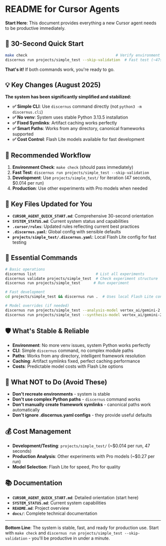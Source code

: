 # README for Cursor Agents

**Start Here**: This document provides everything a new Cursor agent needs to be productive immediately.

## 🚀 30-Second Quick Start

```bash
make check                                        # Verify environment ✅
discernus run projects/simple_test --skip-validation  # Fast test (~47s, $0.014) ✅
```

**That's it!** If both commands work, you're ready to go.

## 💡 Key Changes (August 2025)

**The system has been significantly simplified and stabilized:**

- **✅ Simple CLI**: Use `discernus` command directly (not `python3 -m discernus.cli`)
- **✅ No venv**: System uses stable Python 3.13.5 installation
- **✅ Fixed Symlinks**: Artifact caching works perfectly 
- **✅ Smart Paths**: Works from any directory, canonical frameworks supported
- **✅ Cost Control**: Flash Lite models available for fast development

## 🎯 Recommended Workflow

1. **Environment Check**: `make check` (should pass immediately)
2. **Fast Test**: `discernus run projects/simple_test --skip-validation`
3. **Development**: Use `projects/simple_test/` for iteration (47 seconds, $0.014 per run)
4. **Production**: Use other experiments with Pro models when needed

## 📁 Key Files Updated for You

- **`CURSOR_AGENT_QUICK_START.md`**: Comprehensive 30-second orientation
- **`SYSTEM_STATUS.md`**: Current system status and capabilities
- **`.cursor/rules`**: Updated rules reflecting current best practices
- **`.discernus.yaml`**: Global config with sensible defaults
- **`projects/simple_test/.discernus.yaml`**: Local Flash Lite config for fast testing

## 🔧 Essential Commands

```bash
# Basic operations
discernus list                           # List all experiments
discernus validate projects/simple_test  # Check experiment structure  
discernus run projects/simple_test      # Run experiment

# Fast development
cd projects/simple_test && discernus run .  # Uses local Flash Lite config

# Model overrides (if needed)
discernus run projects/simple_test --analysis-model vertex_ai/gemini-2.5-flash-lite
discernus run projects/simple_test --synthesis-model vertex_ai/gemini-2.5-pro
```

## 🛡️ What's Stable & Reliable

- **Environment**: No more venv issues, system Python works perfectly
- **CLI**: Simple `discernus` command, no complex module paths
- **Paths**: Works from any directory, intelligent framework resolution
- **Caching**: Artifact symlinks fixed, perfect caching performance
- **Costs**: Predictable model costs with Flash Lite options

## 🚫 What NOT to Do (Avoid These)

- **Don't recreate environments** - system is stable
- **Don't use complex Python paths** - `discernus` command works
- **Don't manually create framework symlinks** - canonical paths work automatically
- **Don't ignore .discernus.yaml configs** - they provide useful defaults

## 💰 Cost Management

- **Development/Testing**: `projects/simple_test/` (~$0.014 per run, 47 seconds)
- **Production Analysis**: Other experiments with Pro models (~$0.27 per run)
- **Model Selection**: Flash Lite for speed, Pro for quality

## 📚 Documentation

- **`CURSOR_AGENT_QUICK_START.md`**: Detailed orientation (start here)
- **`SYSTEM_STATUS.md`**: Current system capabilities
- **`README.md`**: Project overview
- **`docs/`**: Complete technical documentation

---

**Bottom Line**: The system is stable, fast, and ready for production use. Start with `make check` and `discernus run projects/simple_test --skip-validation` - you'll be productive in under a minute.
